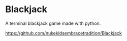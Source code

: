 # Blackjack
A terminal blackjack game made with python.

https://github.com/nukekidsembracetradition/Blackjack
